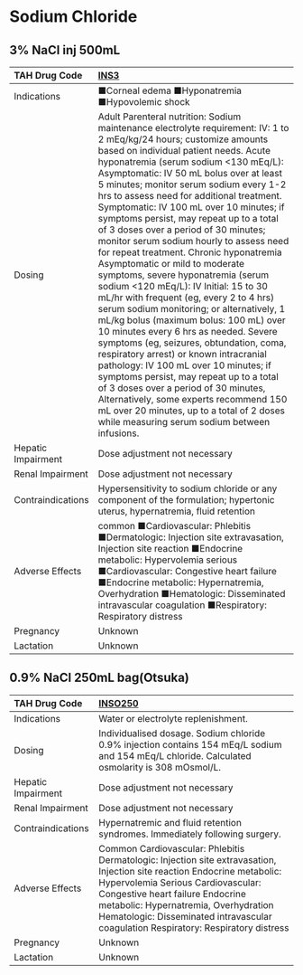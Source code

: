 # Sodium Chloride

## 3% NaCl inj 500mL

| TAH Drug Code      | [**INS3**](https://www.tahsda.org.tw/drugs/hissearch.php?drug_code=INS3)                                                                                                                                                                                                                                                                                                                                                                                                                                                                                                                                                                                                                                                                                                                                                                                                                                                                                                                                                                                                                                                                                                                                      |
|:-------------------|:--------------------------------------------------------------------------------------------------------------------------------------------------------------------------------------------------------------------------------------------------------------------------------------------------------------------------------------------------------------------------------------------------------------------------------------------------------------------------------------------------------------------------------------------------------------------------------------------------------------------------------------------------------------------------------------------------------------------------------------------------------------------------------------------------------------------------------------------------------------------------------------------------------------------------------------------------------------------------------------------------------------------------------------------------------------------------------------------------------------------------------------------------------------------------------------------------------------|
| Indications        | ■Corneal edema ■Hyponatremia ■Hypovolemic shock                                                                                                                                                                                                                                                                                                                                                                                                                                                                                                                                                                                                                                                                                                                                                                                                                                                                                                                                                                                                                                                                                                                                                               |
| Dosing             | Adult Parenteral nutrition: Sodium maintenance electrolyte requirement: IV: 1 to 2 mEq/kg/24 hours; customize amounts based on individual patient needs. Acute hyponatremia (serum sodium <130 mEq/L): Asymptomatic: IV 50 mL bolus over at least 5 minutes; monitor serum sodium every 1-2 hrs to assess need for additional treatment. Symptomatic: IV 100 mL over 10 minutes; if symptoms persist, may repeat up to a total of 3 doses over a period of 30 minutes; monitor serum sodium hourly to assess need for repeat treatment. Chronic hyponatremia Asymptomatic or mild to moderate symptoms, severe hyponatremia (serum sodium <120 mEq/L): IV Initial: 15 to 30 mL/hr with frequent (eg, every 2 to 4 hrs) serum sodium monitoring; or alternatively, 1 mL/kg bolus (maximum bolus: 100 mL) over 10 minutes every 6 hrs as needed. Severe symptoms (eg, seizures, obtundation, coma, respiratory arrest) or known intracranial pathology: IV 100 mL over 10 minutes; if symptoms persist, may repeat up to a total of 3 doses over a period of 30 minutes, Alternatively, some experts recommend 150 mL over 20 minutes, up to a total of 2 doses while measuring serum sodium between infusions. |
| Hepatic Impairment | Dose adjustment not necessary                                                                                                                                                                                                                                                                                                                                                                                                                                                                                                                                                                                                                                                                                                                                                                                                                                                                                                                                                                                                                                                                                                                                                                                 |
| Renal Impairment   | Dose adjustment not necessary                                                                                                                                                                                                                                                                                                                                                                                                                                                                                                                                                                                                                                                                                                                                                                                                                                                                                                                                                                                                                                                                                                                                                                                 |
| Contraindications  | Hypersensitivity to sodium chloride or any component of the formulation; hypertonic uterus, hypernatremia, fluid retention                                                                                                                                                                                                                                                                                                                                                                                                                                                                                                                                                                                                                                                                                                                                                                                                                                                                                                                                                                                                                                                                                    |
| Adverse Effects    | common ■Cardiovascular: Phlebitis ■Dermatologic: Injection site extravasation, Injection site reaction ■Endocrine metabolic: Hypervolemia serious ■Cardiovascular: Congestive heart failure ■Endocrine metabolic: Hypernatremia, Overhydration ■Hematologic: Disseminated intravascular coagulation ■Respiratory: Respiratory distress                                                                                                                                                                                                                                                                                                                                                                                                                                                                                                                                                                                                                                                                                                                                                                                                                                                                        |
| Pregnancy          | Unknown                                                                                                                                                                                                                                                                                                                                                                                                                                                                                                                                                                                                                                                                                                                                                                                                                                                                                                                                                                                                                                                                                                                                                                                                       |
| Lactation          | Unknown                                                                                                                                                                                                                                                                                                                                                                                                                                                                                                                                                                                                                                                                                                                                                                                                                                                                                                                                                                                                                                                                                                                                                                                                       |

## 0.9% NaCl 250mL bag(Otsuka)

| TAH Drug Code      | [**INSO250**](https://www.tahsda.org.tw/drugs/hissearch.php?drug_code=INSO250)                                                                                                                                                                                                                                                  |
|:-------------------|:--------------------------------------------------------------------------------------------------------------------------------------------------------------------------------------------------------------------------------------------------------------------------------------------------------------------------------|
| Indications        | Water or electrolyte replenishment.                                                                                                                                                                                                                                                                                             |
| Dosing             | Individualised dosage. Sodium chloride 0.9% injection contains 154 mEq/L sodium and 154 mEq/L chloride. Calculated osmolarity is 308 mOsmol/L.                                                                                                                                                                                  |
| Hepatic Impairment | Dose adjustment not necessary                                                                                                                                                                                                                                                                                                   |
| Renal Impairment   | Dose adjustment not necessary                                                                                                                                                                                                                                                                                                   |
| Contraindications  | Hypernatremic and fluid retention syndromes. Immediately following surgery.                                                                                                                                                                                                                                                     |
| Adverse Effects    | Common Cardiovascular: Phlebitis Dermatologic: Injection site extravasation, Injection site reaction Endocrine metabolic: Hypervolemia Serious Cardiovascular: Congestive heart failure Endocrine metabolic: Hypernatremia, Overhydration Hematologic: Disseminated intravascular coagulation Respiratory: Respiratory distress |
| Pregnancy          | Unknown                                                                                                                                                                                                                                                                                                                         |
| Lactation          | Unknown                                                                                                                                                                                                                                                                                                                         |

